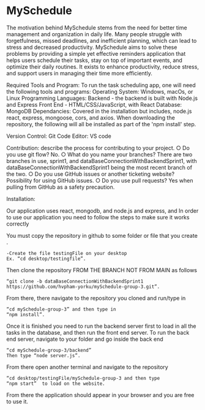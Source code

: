 # MySchedule

The motivation behind MySchedule stems from the need for better time management and organization in daily life. Many people struggle with forgetfulness, missed deadlines, and inefficient planning, which can lead to stress and decreased productivity. MySchedule aims to solve these problems by providing a simple yet effective reminders application that helps users schedule their tasks, stay on top of important events, and optimize their daily routines. It exists to enhance productivity, reduce stress, and support users in managing their time more efficiently.


Required Tools and Program:
To run the task scheduling app, one will need the following tools and programs:
Operating System: 
Windows, macOs, or Linux
Programming Languages:
Backend - the backend is built with Node.js and Express
Front End - HTML/CSS/JavaScript, with React
Database: MongoDB
Dependancies: Covered in the installation but includes, node.js react, express, mongoose, cors, and axios. When downloading the repository, the following will all be installed as part of the 'npm install' step.

Version Control: Git
Code Editor: VS code

Contribution: describe the process for contributing to your project. 
○ Do you use git flow? 
	No.
○ What do you name your branches? 
	There are two branches in use, sprint1, and dataBaseConnectionWithBackendSprint1, with dataBaseConnectionWithBackendSprint1 being the most recent branch of the two.
○ Do you use GitHub issues or another ticketing website? 
	Possibility for using GitHub issues.
○ Do you use pull requests? 
	Yes when pulling from GitHub as a safety precaution.

Installation: 

Our application uses react, mongodb, and node.js and express, and In order to use our application you need to follow the steps to make sure it works correctly

You must copy the repository in github to some folder or file that you create .

	-Create the file testingFile on your desktop
	Ex. “cd desktop/testingfile”.

Then clone the repository FROM THE BRANCH NOT FROM MAIN as follows 

	“git clone -b dataBaseConnectionWithBackendSprint1 https://github.com/hvpham-yorku/mySchedule-group-3.git”.

From there, there navigate to the repository you cloned and run/type in 

	“cd mySchedule-group-3” and then type in 
	“npm install”.

Once it is finished you need to run the backend server first to load in all the tasks in the database, and then run the front end server.
	To run the back end server, navigate to your folder and go inside the back end

	“cd mySchedule-group-3/backend”
	Then type “node server.js”.

From there open another terminal and navigate to the repository 

	“cd desktop/testingFile/mySchedule-group-3 and then type
	“npm start”  to load on the website.

From there the application should appear in your browser and you are free to use it.


